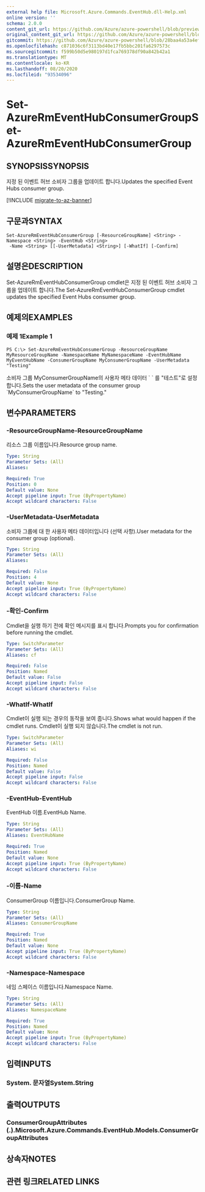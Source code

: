 ```yaml
---
external help file: Microsoft.Azure.Commands.EventHub.dll-Help.xml
online version: ''
schema: 2.0.0
content_git_url: https://github.com/Azure/azure-powershell/blob/preview/src/ResourceManager/EventHub/Commands.EventHub/help/Set-AzureRmEventHubConsumerGroup.md
original_content_git_url: https://github.com/Azure/azure-powershell/blob/preview/src/ResourceManager/EventHub/Commands.EventHub/help/Set-AzureRmEventHubConsumerGroup.md
gitcommit: https://github.com/Azure/azure-powershell/blob/28baa4a53a4efceb1197c032a8db08e199f0858d
ms.openlocfilehash: c871036c6f3113bd40e17fb5bbc201fa6297573c
ms.sourcegitcommit: f599b50d5e980197d1fca769378df90a842b42a1
ms.translationtype: MT
ms.contentlocale: ko-KR
ms.lasthandoff: 08/20/2020
ms.locfileid: "93534096"
---
```

# <span data-ttu-id="a7f70-101">Set-AzureRmEventHubConsumerGroup</span><span class="sxs-lookup"><span data-stu-id="a7f70-101">Set-AzureRmEventHubConsumerGroup</span></span>

## <span data-ttu-id="a7f70-102">SYNOPSIS</span><span class="sxs-lookup"><span data-stu-id="a7f70-102">SYNOPSIS</span></span>
<span data-ttu-id="a7f70-103">지정 된 이벤트 허브 소비자 그룹을 업데이트 합니다.</span><span class="sxs-lookup"><span data-stu-id="a7f70-103">Updates the specified Event Hubs consumer group.</span></span>

[!INCLUDE [migrate-to-az-banner](../../includes/migrate-to-az-banner.md)]

## <span data-ttu-id="a7f70-104">구문과</span><span class="sxs-lookup"><span data-stu-id="a7f70-104">SYNTAX</span></span>

```
Set-AzureRmEventHubConsumerGroup [-ResourceGroupName] <String> -Namespace <String> -EventHub <String>
 -Name <String> [[-UserMetadata] <String>] [-WhatIf] [-Confirm]
```

## <span data-ttu-id="a7f70-105">설명은</span><span class="sxs-lookup"><span data-stu-id="a7f70-105">DESCRIPTION</span></span>
<span data-ttu-id="a7f70-106">Set-AzureRmEventHubConsumerGroup cmdlet은 지정 된 이벤트 허브 소비자 그룹을 업데이트 합니다.</span><span class="sxs-lookup"><span data-stu-id="a7f70-106">The Set-AzureRmEventHubConsumerGroup cmdlet updates the specified Event Hubs consumer group.</span></span>

## <span data-ttu-id="a7f70-107">예제의</span><span class="sxs-lookup"><span data-stu-id="a7f70-107">EXAMPLES</span></span>

### <span data-ttu-id="a7f70-108">예제 1</span><span class="sxs-lookup"><span data-stu-id="a7f70-108">Example 1</span></span>
```
PS C:\> Set-AzureRmEventHubConsumerGroup -ResourceGroupName MyResourceGroupName -NamespaceName MyNamespaceName -EventHubName MyEventHubName -ConsumerGroupName MyConsumerGroupName -UserMetadata "Testing"
```

<span data-ttu-id="a7f70-109">소비자 그룹 MyConsumerGroupName의 사용자 메타 데이터 \` \` 를 "테스트"로 설정 합니다.</span><span class="sxs-lookup"><span data-stu-id="a7f70-109">Sets the user metadata of the consumer group \`MyConsumerGroupName\` to "Testing."</span></span>

## <span data-ttu-id="a7f70-110">변수</span><span class="sxs-lookup"><span data-stu-id="a7f70-110">PARAMETERS</span></span>

### <span data-ttu-id="a7f70-111">-ResourceGroupName</span><span class="sxs-lookup"><span data-stu-id="a7f70-111">-ResourceGroupName</span></span>
<span data-ttu-id="a7f70-112">리소스 그룹 이름입니다.</span><span class="sxs-lookup"><span data-stu-id="a7f70-112">Resource group name.</span></span>

```yaml
Type: String
Parameter Sets: (All)
Aliases: 

Required: True
Position: 0
Default value: None
Accept pipeline input: True (ByPropertyName)
Accept wildcard characters: False
```

### <span data-ttu-id="a7f70-113">-UserMetadata</span><span class="sxs-lookup"><span data-stu-id="a7f70-113">-UserMetadata</span></span>
<span data-ttu-id="a7f70-114">소비자 그룹에 대 한 사용자 메타 데이터입니다 (선택 사항).</span><span class="sxs-lookup"><span data-stu-id="a7f70-114">User metadata for the consumer group (optional).</span></span>

```yaml
Type: String
Parameter Sets: (All)
Aliases: 

Required: False
Position: 4
Default value: None
Accept pipeline input: True (ByPropertyName)
Accept wildcard characters: False
```

### <span data-ttu-id="a7f70-115">-확인</span><span class="sxs-lookup"><span data-stu-id="a7f70-115">-Confirm</span></span>
<span data-ttu-id="a7f70-116">Cmdlet을 실행 하기 전에 확인 메시지를 표시 합니다.</span><span class="sxs-lookup"><span data-stu-id="a7f70-116">Prompts you for confirmation before running the cmdlet.</span></span>

```yaml
Type: SwitchParameter
Parameter Sets: (All)
Aliases: cf

Required: False
Position: Named
Default value: False
Accept pipeline input: False
Accept wildcard characters: False
```

### <span data-ttu-id="a7f70-117">-WhatIf</span><span class="sxs-lookup"><span data-stu-id="a7f70-117">-WhatIf</span></span>
<span data-ttu-id="a7f70-118">Cmdlet이 실행 되는 경우의 동작을 보여 줍니다.</span><span class="sxs-lookup"><span data-stu-id="a7f70-118">Shows what would happen if the cmdlet runs.</span></span>
<span data-ttu-id="a7f70-119">Cmdlet이 실행 되지 않습니다.</span><span class="sxs-lookup"><span data-stu-id="a7f70-119">The cmdlet is not run.</span></span>

```yaml
Type: SwitchParameter
Parameter Sets: (All)
Aliases: wi

Required: False
Position: Named
Default value: False
Accept pipeline input: False
Accept wildcard characters: False
```

### <span data-ttu-id="a7f70-120">-EventHub</span><span class="sxs-lookup"><span data-stu-id="a7f70-120">-EventHub</span></span>
<span data-ttu-id="a7f70-121">EventHub 이름.</span><span class="sxs-lookup"><span data-stu-id="a7f70-121">EventHub Name.</span></span>

```yaml
Type: String
Parameter Sets: (All)
Aliases: EventHubName

Required: True
Position: Named
Default value: None
Accept pipeline input: True (ByPropertyName)
Accept wildcard characters: False
```

### <span data-ttu-id="a7f70-122">-이름</span><span class="sxs-lookup"><span data-stu-id="a7f70-122">-Name</span></span>
<span data-ttu-id="a7f70-123">ConsumerGroup 이름입니다.</span><span class="sxs-lookup"><span data-stu-id="a7f70-123">ConsumerGroup Name.</span></span>

```yaml
Type: String
Parameter Sets: (All)
Aliases: ConsumerGroupName

Required: True
Position: Named
Default value: None
Accept pipeline input: True (ByPropertyName)
Accept wildcard characters: False
```

### <span data-ttu-id="a7f70-124">-Namespace</span><span class="sxs-lookup"><span data-stu-id="a7f70-124">-Namespace</span></span>
<span data-ttu-id="a7f70-125">네임 스페이스 이름입니다.</span><span class="sxs-lookup"><span data-stu-id="a7f70-125">Namespace Name.</span></span>

```yaml
Type: String
Parameter Sets: (All)
Aliases: NamespaceName

Required: True
Position: Named
Default value: None
Accept pipeline input: True (ByPropertyName)
Accept wildcard characters: False
```

## <span data-ttu-id="a7f70-126">입력</span><span class="sxs-lookup"><span data-stu-id="a7f70-126">INPUTS</span></span>

### <span data-ttu-id="a7f70-127">System. 문자열</span><span class="sxs-lookup"><span data-stu-id="a7f70-127">System.String</span></span>

## <span data-ttu-id="a7f70-128">출력</span><span class="sxs-lookup"><span data-stu-id="a7f70-128">OUTPUTS</span></span>

### <span data-ttu-id="a7f70-129">ConsumerGroupAttributes (.).</span><span class="sxs-lookup"><span data-stu-id="a7f70-129">Microsoft.Azure.Commands.EventHub.Models.ConsumerGroupAttributes</span></span>

## <span data-ttu-id="a7f70-130">상속자</span><span class="sxs-lookup"><span data-stu-id="a7f70-130">NOTES</span></span>

## <span data-ttu-id="a7f70-131">관련 링크</span><span class="sxs-lookup"><span data-stu-id="a7f70-131">RELATED LINKS</span></span>


